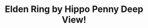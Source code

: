 ---
title: Elden Ring by Hippo Penny Deep View!
layout: scoredetail
permalink: /meta-score/elden-ring
header:
  teaser: /assets/images/elden-ring.jpg
  video:
    id: M-Xh4vbs6go
    provider: youtube
---